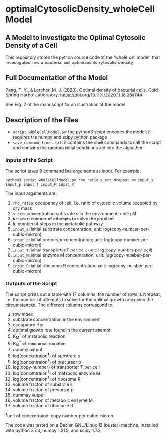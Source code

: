 # optimalCytosolicDensity_wholeCellModel

## A Model to Investigate the Optimal Cytosolic Density of a Cell

This repository stores the python source code of the 'whole cell model' that investigates how a bacterial cell optimizes its cytosolic density.

## Full Documentation of the Model

Pang, T. Y., & Lercher, M. J. (2020). Optimal density of bacterial cells. Cold Spring Harbor Laboratory. https://doi.org/10.1101/2020.11.18.388744

See Fig. 2 of the manuscript for an illustration of the model.

## Description of the Files

* `script_wholeCellModel.py`: the python3 script encodes the model; it requires the numpy and scipy python package
* `save_command_lines.txt`: it contains the shell commands to call the script and contains the random initial conditions fed into the algorithm

### Inputs of the Script

The script takes 9 command line arguments as input. For example:
```shell 
python3 script_wholeCellModel.py rho_ratio s_ext Nrepeat Nm input_s input_p input_T input_M input_R
```
The input arguments are:
1. `rho_ratio`: occupancy of cell, i.e. ratio of cytosolic volume occupied by dry mass
2. `s_ext`: concentration substrate s in the environment; unit: µM
3. `Nrepeat`: number of attempts to solve the problem
4. `N`: number of steps in the metabolic pathway
5. `input_s`: initial substrate concentration; unit: log(copy-number-per-cubic-micron)
6. `input_p`: initial precursor concentration; unit: log(copy-number-per-cubic-micron)
7. `input_T`: initial transporter T per cell; unit: log(copy-number-per-cell)
8. `input_M`: initial enzyme M concentration; unit: log(copy-number-per-cubic-micron)
9. `input_R`: initial ribosome R concentration; unit: log(copy-number-per-cubic-micron)

### Outputs of the Script

The script prints out a table with 17 columns; the number of rows is Nrepeat, i.e. the number of attempts to solve for the optimal growth rate given the circumstances. The different columns correspond to: 
1. row index
2. substrate concentration in the environment
3. occupancy rho
4. optimal growth rate found in the current attempt
5. K<sub>M</sub><sup>*</sup> of metabolic reaction
6. K<sub>M</sub><sup>*</sup> of ribosomal reaction
7. dummy output
8. log(concentraion<sup>‡</sup>) of substrate s
9. log(concentraion<sup>‡</sup>) of precursor p
10. log(copy-number) of transporter T per cell
11. log(concentraion<sup>‡</sup>) of metabolic enzyme M
12. log(concentraion<sup>‡</sup>) of ribosome R
13. volume fracton of substrate s
14. volume fracton of prevursor p
15. dummay output
16. volume fracton of metabolic enzyme M
17. volume fracton of ribosome R

<sup>‡</sup>unit of concentraion: copy number per cubic micron

The code was tested on a Debian GNU/Linux 10 (buster) machine, installed with python 3.7.3, numpy 1.21.5, and scipy 1.7.3.
